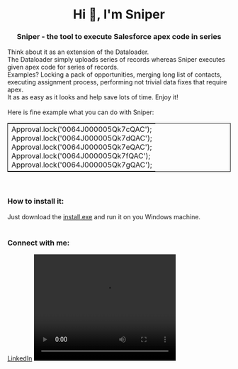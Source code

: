 <h1 align="center">Hi 👋, I'm Sniper</h1>
<h3 align="center">Sniper - the tool to execute Salesforce apex code in series</h3>
Think about it as an extension of the Dataloader. </br>
The Dataloader simply uploads series of records whereas Sniper executes given apex code for series of records. </br>
Examples? Locking a pack of opportunities, merging long list of contacts, executing assignment process, performing not trivial data fixes that require apex. </br>
It as as easy as it looks and help save lots of time. Enjoy it!</br>
</br>
Here is fine example what you can do with Sniper:</br> 
<table style="border: 1px solid black;"><tr><td>
Approval.lock('0064J000005Qk7cQAC');</br> 
Approval.lock('0064J000005Qk7dQAC');</br> 
Approval.lock('0064J000005Qk7eQAC');</br> 
Approval.lock('0064J000005Qk7fQAC');</br> 
Approval.lock('0064J000005Qk7gQAC');</br> 
</td></tr></table>

</br>
<h3 align="left">How to install it:</h3>
Just download the <a href="https://github.com/MaciejSzymczak/Sniper-for-Salesforce/tree/main/source/install.exe" target="blank">install.exe</a> and run it on you Windows machine.</br>
</br>
<h3 align="left">Connect with me:</h3>
<a href="https://www.linkedin.com/in/maciej-szymczak-a818a011/" target="blank">LinkedIn</a>

<video width="320" height="240" controls>
<source src="https://github.com/MaciejSzymczak/Sniper-for-Salesforce/blob/main/doc/Sniper.mp4" type="video/mp4">
Your browser does not support the video tag.
</video>




